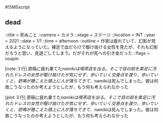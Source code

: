 #!SMSscript

## dead

::title = 死ぬこと
::camera = カメラ
::stage = ステージ
::location = INT
::year = 2021
::date = 1/1
::time = afternoon
::outline = 作家は疲れていて、幻影が見えるようになっていた。裸足で血だらけで駆け抜ける女性を見たが、それも幻影だろうと思い、見過ごしてしまう。だがそれが死への引き金だった
::flags = nospin

[note:３行]
原稿に疲れ果てた$namikiは喫茶店を出る。そこで目の前を素足に汚れたドレスの女性が駆け抜けたが気にせず、歩いていく
交差点を渡り、歩いていくと、悲鳴が聴こえた
頭上に人が落ちてきて、$namikiは死んでしまった。彼は何故こうなったのか考えようとしたが、もう何も考えられなかった

[plot:３行]
原稿に疲れ果てた$namikiは喫茶店を出る。そこで目の前を素足に汚れたドレスの女性が駆け抜けたが気にせず、歩いていく
交差点を渡り、歩いていくと、悲鳴が聴こえた
頭上に人が落ちてきて、$namikiは死んでしまった。彼は何故こうなったのか考えようとしたが、もう何も考えられなかった
